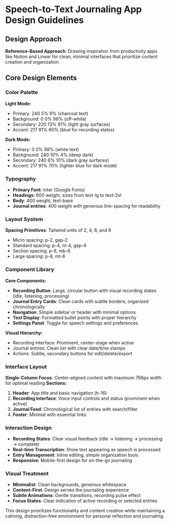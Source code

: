 # Speech-to-Text Journaling App Design Guidelines

## Design Approach
**Reference-Based Approach**: Drawing inspiration from productivity apps like Notion and Linear for clean, minimal interfaces that prioritize content creation and organization.

## Core Design Elements

### Color Palette
**Light Mode:**
- Primary: 240 5% 9% (charcoal text)
- Background: 0 0% 98% (off-white)
- Secondary: 220 13% 91% (light gray surfaces)
- Accent: 217 91% 60% (blue for recording states)

**Dark Mode:**
- Primary: 0 0% 98% (white text)
- Background: 240 10% 4% (deep dark)
- Secondary: 240 6% 10% (dark gray surfaces)
- Accent: 217 91% 70% (lighter blue for dark mode)

### Typography
- **Primary Font**: Inter (Google Fonts)
- **Headings**: 600 weight, sizes from text-lg to text-2xl
- **Body**: 400 weight, text-base
- **Journal entries**: 400 weight with generous line-spacing for readability

### Layout System
**Spacing Primitives**: Tailwind units of 2, 4, 6, and 8
- Micro spacing: p-2, gap-2
- Standard spacing: p-4, m-4, gap-4
- Section spacing: p-6, mb-6
- Large spacing: p-8, mt-8

### Component Library

**Core Components:**
- **Recording Button**: Large, circular button with visual recording states (idle, listening, processing)
- **Journal Entry Cards**: Clean cards with subtle borders, organized chronologically
- **Navigation**: Simple sidebar or header with minimal options
- **Text Display**: Formatted bullet points with proper hierarchy
- **Settings Panel**: Toggle for speech settings and preferences

**Visual Hierarchy:**
- Recording interface: Prominent, center-stage when active
- Journal entries: Clean list with clear date/time stamps
- Actions: Subtle, secondary buttons for edit/delete/export

### Interface Layout
**Single-Column Focus**: Center-aligned content with maximum 768px width for optimal reading
**Sections:**
1. **Header**: App title and basic navigation (h-16)
2. **Recording Interface**: Voice input controls and status (prominent when active)
3. **Journal Feed**: Chronological list of entries with search/filter
4. **Footer**: Minimal with essential links

### Interaction Design
- **Recording States**: Clear visual feedback (idle → listening → processing → complete)
- **Real-time Transcription**: Show text appearing as speech is processed
- **Entry Management**: Inline editing, simple organization tools
- **Responsive**: Mobile-first design for on-the-go journaling

### Visual Treatment
- **Minimalist**: Clean backgrounds, generous whitespace
- **Content-First**: Design serves the journaling experience
- **Subtle Animations**: Gentle transitions, recording pulse effect
- **Focus States**: Clear indication of active recording or selected entries

This design prioritizes functionality and content creation while maintaining a calming, distraction-free environment for personal reflection and journaling.